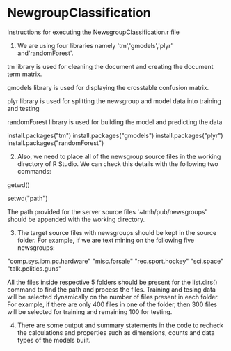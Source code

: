 # NewgroupClassification

Instructions for executing the NewsgroupClassification.r file

1) We are using four libraries namely 'tm','gmodels','plyr' and'randomForest'.

tm library is used for cleaning the document and creating the document term matrix.

gmodels library is used for displaying the crosstable confusion matrix.

plyr library is used for splitting the newsgroup and model data into training and testing

randomForest library is used for building the model and predicting the data

install.packages("tm")
install.packages("gmodels")
install.packages("plyr")
install.packages("randomForest")

2) Also, we need to place all of the newsgroup source files in the working directory of R Studio. We can check this details with the following two commands:

getwd()

setwd("path")

The path provided for the server source files '~tmh/pub/newsgroups' should be appended with the working directory.

3) The target source files with newsgroups should be kept in the source folder. For example, if we are text mining on the following five newsgroups:

"comp.sys.ibm.pc.hardware"
"misc.forsale"
"rec.sport.hockey"
"sci.space"
"talk.politics.guns"

All the files inside respective 5 folders should be present for the list.dirs() command to find the path and process the files.
Training and tesing data will be selected dynamically on the number of files present in each folder.
For example, if there are only 400 files in one of the folder, then 300 files will be selected for training and remaining 100 for testing.

4) There are some output and summary statements in the code to recheck the calculations and properties such as dimensions, counts and data types of the models built.
